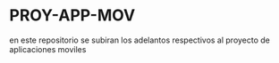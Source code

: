 # PROY-APP-MOV
en este repositorio se subiran los adelantos respectivos al proyecto de aplicaciones moviles
